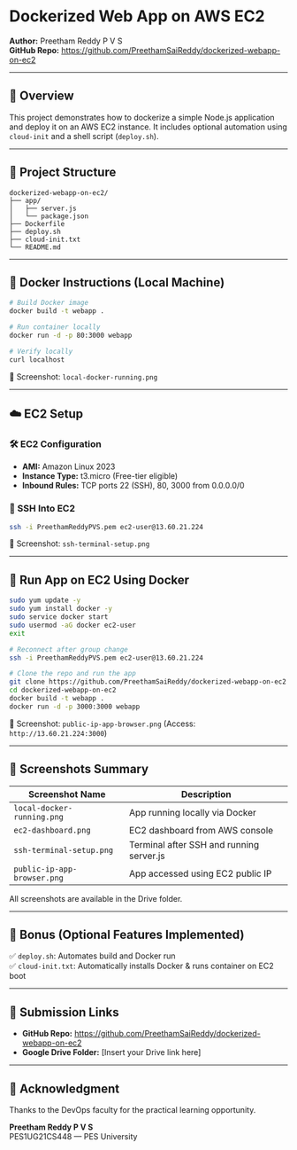 # Dockerized Web App on AWS EC2

**Author:** Preetham Reddy P V S  
**GitHub Repo:** https://github.com/PreethamSaiReddy/dockerized-webapp-on-ec2

---

## 📝 Overview
This project demonstrates how to dockerize a simple Node.js application and deploy it on an AWS EC2 instance. It includes optional automation using `cloud-init` and a shell script (`deploy.sh`).

---

## 📁 Project Structure
```
dockerized-webapp-on-ec2/
├── app/
│   ├── server.js
│   └── package.json
├── Dockerfile
├── deploy.sh
├── cloud-init.txt
└── README.md
```

---

## 🐳 Docker Instructions (Local Machine)
```bash
# Build Docker image
docker build -t webapp .

# Run container locally
docker run -d -p 80:3000 webapp

# Verify locally
curl localhost
```

📸 Screenshot: `local-docker-running.png`

---

## ☁️ EC2 Setup

### 🛠 EC2 Configuration
- **AMI:** Amazon Linux 2023
- **Instance Type:** t3.micro (Free-tier eligible)
- **Inbound Rules:** TCP ports 22 (SSH), 80, 3000 from 0.0.0.0/0

### 🔐 SSH Into EC2
```bash
ssh -i PreethamReddyPVS.pem ec2-user@13.60.21.224
```

📸 Screenshot: `ssh-terminal-setup.png`

---

## 🐳 Run App on EC2 Using Docker
```bash
sudo yum update -y
sudo yum install docker -y
sudo service docker start
sudo usermod -aG docker ec2-user
exit

# Reconnect after group change
ssh -i PreethamReddyPVS.pem ec2-user@13.60.21.224

# Clone the repo and run the app
git clone https://github.com/PreethamSaiReddy/dockerized-webapp-on-ec2
cd dockerized-webapp-on-ec2
docker build -t webapp .
docker run -d -p 3000:3000 webapp
```

📸 Screenshot: `public-ip-app-browser.png` (Access: `http://13.60.21.224:3000`)

---

## 📜 Screenshots Summary

| Screenshot Name              | Description                                 |
|-----------------------------|---------------------------------------------|
| `local-docker-running.png`  | App running locally via Docker              |
| `ec2-dashboard.png`         | EC2 dashboard from AWS console              |
| `ssh-terminal-setup.png`    | Terminal after SSH and running server.js    |
| `public-ip-app-browser.png` | App accessed using EC2 public IP            |

All screenshots are available in the Drive folder.

---

## 🎁 Bonus (Optional Features Implemented)

✅ `deploy.sh`: Automates build and Docker run  
✅ `cloud-init.txt`: Automatically installs Docker & runs container on EC2 boot

---

## 📎 Submission Links

- **GitHub Repo:** https://github.com/PreethamSaiReddy/dockerized-webapp-on-ec2  
- **Google Drive Folder:** [Insert your Drive link here]

---

## 🙌 Acknowledgment

Thanks to the DevOps faculty for the practical learning opportunity.

**Preetham Reddy P V S**  
PES1UG21CS448 — PES University
